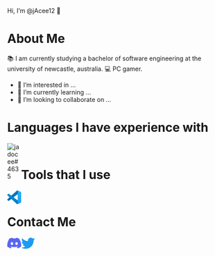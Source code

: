 Hi, I’m @jAcee12 👋

# About Me

📚 I am currently studying a bachelor of software engineering at the university of newcastle, australia.
💻 PC gamer.

- 👀 I’m interested in ...
- 🌱 I’m currently learning ...
- 💞️ I’m looking to collaborate on ...

# Languages I have experience with

[<img align="left" alt="jadocee#4635" width="32px" src="https://img.icons8.com/fluency/48/000000/discord.png" />][twitter]
<br/>

# Tools that I use

[<img align="left" alt="jadocee#4635" width="32px" src="Icons/vscode.svg" />][vscode]
<br/>

# Contact Me

[<img align="left" alt="jadocee#4635" width="32px" src="Icons/Discord-Logo-Color.svg" />][discord]
[<img align="left" alt="@JaCee____" width="32px" src="Icons/Logo blue.svg" />][twitter]
<br/>


<!---
jAcee12/jAcee12 is a ✨ special ✨ repository because its `README.md` (this file) appears on your GitHub profile.
You can click the Preview link to take a look at your changes.
--->


[twitter]: https://twitter.com/https://twitter.com/JaCee____
[discord]: https://discordapp.com/users/390237452595363866

[vscode]: https://code.visualstudio.com/

